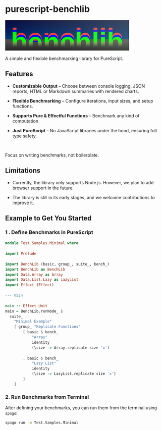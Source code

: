 # purescript-benchlib

<img src="docs/logo.png" width="400"/>

A simple and flexible benchmarking library for PureScript. 

## Features

- __Customizable Output__ – Choose between console logging, JSON reports, HTML or Markdown summaries with rendered charts.

- __Flexible Benchmarking__ – Configure iterations, input sizes, and setup functions.

- __Supports Pure & Effectful Functions__ – Benchmark any kind of computation.

- __Just PureScript__ – No JavaScript libraries under the hood, ensuring full type safety.

<br>

Focus on writing benchmarks, not boilerplate. 

## Limitations

- Currently, the library only supports Node.js. However, we plan to add browser support in the future.

- The library is still in its early stages, and we welcome contributions to improve it.


## Example to Get You Started

### 1 . Define Benchmarks in PureScript

```purescript
module Test.Samples.Minimal where

import Prelude

import BenchLib (basic, group_, suite_, bench_)
import BenchLib as BenchLib
import Data.Array as Array
import Data.List.Lazy as LazyList
import Effect (Effect)

--- Main

main :: Effect Unit
main = BenchLib.runNode_ $
  suite_
    "Minimal Example"
    [ group_ "Replicate Functions"
        [ basic $ bench_
            "Array"
            identity
            (\size -> Array.replicate size 'x')

        , basic $ bench_
            "Lazy List"
            identity
            (\size -> LazyList.replicate size 'x')
        ]
    ]
```

### 2. Run Benchmarks from Terminal

After defining your benchmarks, you can run them from the terminal using `spago`:

```bash
spago run -m Test.Samples.Minimal
```
